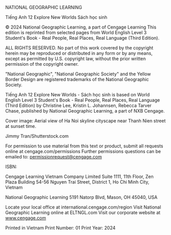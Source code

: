 NATIONAL GEOGRAPHIC LEARNING

Tiếng Anh 12 Explore New Worlds
Sách học sinh

© 2024 National Geographic Learning, a part of Cengage Learning
This edition is reprinted from selected pages from World English Level 3 Student's Book - Real People, Real Places, Real Language (Third Edition).

ALL RIGHTS RESERVED. No part of this work covered by the copyright herein may be reproduced or distributed in any form or by any means, except as permitted by U.S. copyright law, without the prior written permission of the copyright owner.

"National Geographic", "National Geographic Society" and the Yellow Border Design are registered trademarks of the National Geographic Society.

Tiếng Anh 12 Explore New Worlds - Sách học sinh is based on World English Level 3 Student's Book - Real People, Real Places, Real Language (Third Edition) by Christine Lee, Kristin L. Johannsen, Rebecca Tarver Chase, published by National Geographic Learning, a part of NXB Cengage.

Cover image: Aerial view of Ha Noi skyline cityscape near Thanh Nien street at sunset time.

Jimmy Tran/Shutterstock.com

For permission to use material from this text or product, submit all requests online at cengage.com/permissions
Further permissions questions can be emailed to:
permissionrequest@cengage.com

ISBN:

Cengage Learning Vietnam Company Limited
Suite 1111, 11th Floor, Zen Plaza Building
54-56 Nguyen Trai Street, District 1, Ho Chi Minh City, Vietnam

National Geographic Learning
5191 Natorp Blvd, Mason, OH 45040, USA

Locate your local office at international.cengage.com/region
Visit National Geographic Learning online at ELTNGL.com
Visit our corporate website at www.cengage.com

Printed in Vietnam
Print Number: 01   Print Year: 2024